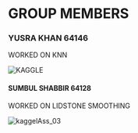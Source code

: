 # GROUP MEMBERS
### YUSRA KHAN 64146
WORKED ON KNN

![KAGGLE](https://user-images.githubusercontent.com/99583325/168898208-be39d028-3d34-4524-bb20-a77883aec329.jpeg)

#### SUMBUL SHABBIR 64128
WORKED ON LIDSTONE SMOOTHING

![kaggelAss_03](https://user-images.githubusercontent.com/99585437/168901579-cd178d49-975f-46d1-a03e-ec7307f29356.jpeg)

